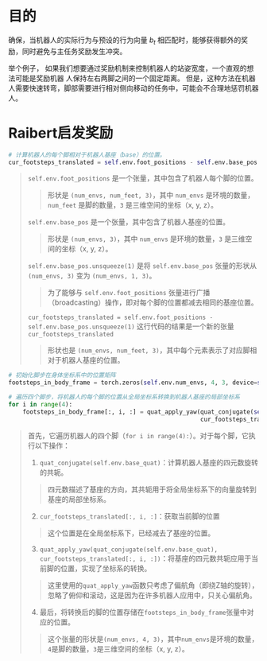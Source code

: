 # 目的
确保，当机器人的实际行为与预设的行为向量 $b_t$ 相匹配时，能够获得额外的奖励，同时避免与主任务奖励发生冲突。

举个例子， 如果我们想要通过奖励机制来控制机器人的站姿宽度，一个直观的想法可能是奖励机器 人保持左右两脚之间的一个固定距离。
但是，这种方法在机器人需要快速转弯，脚部需要进行相对侧向移动的任务中，可能会不合理地惩罚机器人。

# Raibert启发奖励



```python
# 计算机器人的每个脚相对于机器人基座（base）的位置。
cur_footsteps_translated = self.env.foot_positions - self.env.base_pos.unsqueeze(1)
```
> `self.env.foot_positions` 是一个张量，其中包含了机器人每个脚的位置。 
>> 形状是 `(num_envs, num_feet, 3)`，其中 `num_envs` 是环境的数量，`num_feet` 是脚的数量，`3` 是三维空间的坐标（x, y, z）。
> 
> `self.env.base_pos` 是一个张量，其中包含了机器人基座的位置。
>> 形状是 `(num_envs, 3)`，其中 `num_envs` 是环境的数量，`3` 是三维空间的坐标（x, y, z）。
> 
> `self.env.base_pos.unsqueeze(1)` 是将 `self.env.base_pos` 张量的形状从 `(num_envs, 3)` 变为 `(num_envs, 1, 3)`。
>> 为了能够与 `self.env.foot_positions` 张量进行广播（broadcasting）操作，即对每个脚的位置都减去相同的基座位置。 
> 
>`cur_footsteps_translated = self.env.foot_positions - self.env.base_pos.unsqueeze(1)` 这行代码的结果是一个新的张量 `cur_footsteps_translated`
>> 形状也是 `(num_envs, num_feet, 3)`，其中每个元素表示了对应脚相对于机器人基座的位置。

```python
# 初始化脚步在身体坐标系中的位置矩阵
footsteps_in_body_frame = torch.zeros(self.env.num_envs, 4, 3, device=self.env.device)
```

```python
# 遍历四个脚步，将机器人的每个脚的位置从全局坐标系转换到机器人基座的局部坐标系
for i in range(4):
    footsteps_in_body_frame[:, i, :] = quat_apply_yaw(quat_conjugate(self.env.base_quat),
                                                      cur_footsteps_translated[:, i, :])
```
> 首先，它遍历机器人的四个脚（`for i in range(4):`）。对于每个脚，它执行以下操作：
> 1. `quat_conjugate(self.env.base_quat)`：计算机器人基座的四元数旋转的共轭。
>> 四元数描述了基座的方向，其共轭用于将全局坐标系下的向量旋转到基座的局部坐标系。
> 2. `cur_footsteps_translated[:, i, :]`：获取当前脚的位置
>> 这个位置是在全局坐标系下，已经减去了基座的位置。
> 3. `quat_apply_yaw(quat_conjugate(self.env.base_quat), cur_footsteps_translated[:, i, :])`：将基座的四元数共轭应用于当前脚的位置，实现了坐标系的转换。
>> 这里使用的`quat_apply_yaw`函数只考虑了偏航角（即绕Z轴的旋转），忽略了俯仰和滚动，这是因为在许多机器人应用中，只关心偏航角。 
> 4. 最后，将转换后的脚的位置存储在`footsteps_in_body_frame`张量中对应的位置。
>> 这个张量的形状是`(num_envs, 4, 3)`，其中`num_envs`是环境的数量，`4`是脚的数量，`3`是三维空间的坐标（x, y, z）。